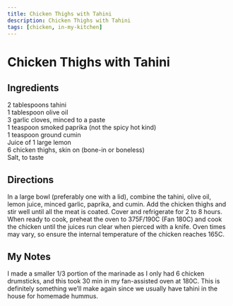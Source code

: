 ```yaml
---
title: Chicken Thighs with Tahini
description: Chicken Thighs with Tahini
tags: [chicken, in-my-kitchen]
---
```


# Chicken Thighs with Tahini

## Ingredients
2 tablespoons tahini  
1 tablespoon olive oil  
3 garlic cloves, minced to a paste  
1 teaspoon smoked paprika (not the spicy hot kind)  
1 teaspoon ground cumin  
Juice of 1 large lemon  
6 chicken thighs, skin on (bone-in or boneless)  
Salt, to taste

## Directions
In a large bowl (preferably one with a lid), combine the tahini, olive oil, lemon juice, minced garlic, paprika, and cumin. Add the chicken thighs and stir well until all the meat is coated. Cover and refrigerate for 2 to 8 hours.  
When ready to cook, preheat the oven to 375F/190C (Fan 180C) and cook the chicken until the juices run clear when pierced with a knife. Oven times may vary, so ensure the internal temperature of the chicken reaches 165C.

## My Notes
I made a smaller 1/3 portion of the marinade as I only had 6 chicken drumsticks, and this took 30 min in my fan-assisted oven at 180C. This is definitely something we’ll make again since we usually have tahini in the house for homemade hummus.